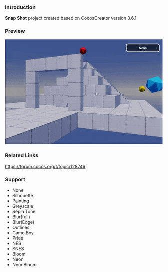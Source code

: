 ### Introduction
**Snap Shot** project created based on CocosCreator version 3.6.1

### Preview
![image](../../../gif/202210/2022101001.gif)

### Related Links 
https://forum.cocos.org/t/topic/128746

### Support
- None
- Silhouette
- Painting
- Greyscale
- Sepia Tone
- Blur(full)
- Blur(Edge)
- Outlines
- Game Boy
- Pride
- NES
- SNES
- Bloom
- Neon
- NeonBloom
